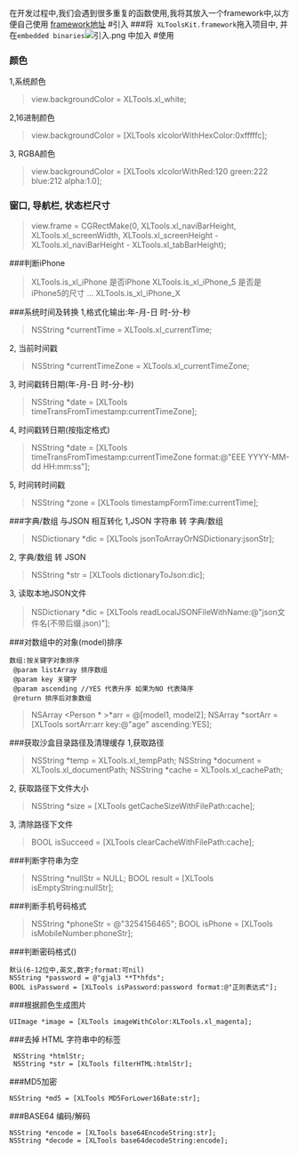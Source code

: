 在开发过程中,我们会遇到很多重复的函数使用,我将其放入一个framework中,以方便自己使用  [framework地址]()
#引入
###将``` XLToolsKit.framework```拖入项目中, 并在```embedded binaries```![引入.png](https://upload-images.jianshu.io/upload_images/4965226-24b671365bd1d63e.png?imageMogr2/auto-orient/strip%7CimageView2/2/w/1240)
中加入
#使用
### 颜色
1,系统颜色
>view.backgroundColor = XLTools.xl_white;

2,16进制颜色
>view.backgroundColor = [XLTools xlcolorWithHexColor:0xfffffc];

3, RGBA颜色
>view.backgroundColor = [XLTools xlcolorWithRed:120 green:222 blue:212 alpha:1.0];
### 窗口, 导航栏, 状态栏尺寸
>view.frame = CGRectMake(0, XLTools.xl_naviBarHeight, XLTools.xl_screenWidth, XLTools.xl_screenHeight - XLTools.xl_naviBarHeight - XLTools.xl_tabBarHeight);

###判断iPhone
>XLTools.is_xl_iPhone     是否iPhone
XLTools.is_xl_iPhone_5   是否是iPhone5的尺寸
...
XLTools.is_xl_iPhone_X

###系统时间及转换
1,格式化输出:年-月-日 时-分-秒
> NSString *currentTime = XLTools.xl_currentTime;

2, 当前时间戳
>NSString *currentTimeZone = XLTools.xl_currentTimeZone;

3, 时间戳转日期(年-月-日 时-分-秒)
>NSString *date = [XLTools timeTransFromTimestamp:currentTimeZone];

4, 时间戳转日期(按指定格式)
>NSString *date = [XLTools timeTransFromTimestamp:currentTimeZone format:@"EEE YYYY-MM-dd HH:mm:ss"];

5, 时间转时间戳
>NSString *zone = [XLTools timestampFormTime:currentTime];

###字典/数组 与JSON 相互转化
1,JSON 字符串 转 字典/数组
>NSDictionary *dic = [XLTools jsonToArrayOrNSDictionary:jsonStr];

2, 字典/数组 转 JSON
>NSString *str = [XLTools dictionaryToJson:dic];

3, 读取本地JSON文件
>NSDictionary *dic = [XLTools readLocalJSONFileWithName:@"json文件名(不带后缀.json)"];

###对数组中的对象(model)排序
```
数组:按关键字对象排序
 @param listArray 排序数组
 @param key 关键字
 @param ascending //YES 代表升序 如果为NO 代表降序
 @return 排序后对象数组
```
>NSArray <Person * >*arr = @[model1, model2];
    NSArray *sortArr = [XLTools sortArr:arr key:@"age" ascending:YES];

###获取沙盒目录路径及清理缓存
1,获取路径
> NSString *temp = XLTools.xl_tempPath;
    NSString *document = XLTools.xl_documentPath;
    NSString *cache = XLTools.xl_cachePath;

2, 获取路径下文件大小
>NSString *size = [XLTools getCacheSizeWithFilePath:cache];

3, 清除路径下文件
> BOOL isSucceed = [XLTools clearCacheWithFilePath:cache];

###判断字符串为空
>NSString *nullStr = NULL;
    BOOL result = [XLTools isEmptyString:nullStr];

###判断手机号码格式
> NSString *phoneStr = @"3254156465";
    BOOL isPhone = [XLTools isMobileNumber:phoneStr];

###判断密码格式()
```
默认(6-12位中,英文,数字;format:可nil)
NSString *password = @"gjal3 **T*hfds";
BOOL isPassword = [XLTools isPassword:password format:@"正则表达式"];
```
###根据颜色生成图片
```
UIImage *image = [XLTools imageWithColor:XLTools.xl_magenta];
```
###去掉 HTML 字符串中的标签
```
 NSString *htmlStr;
 NSString *str = [XLTools filterHTML:htmlStr];
```
###MD5加密
```
NSString *md5 = [XLTools MD5ForLower16Bate:str];
```
###BASE64 编码/解码
```
NSString *encode = [XLTools base64EncodeString:str];
NSString *decode = [XLTools base64decodeString:encode];
```
